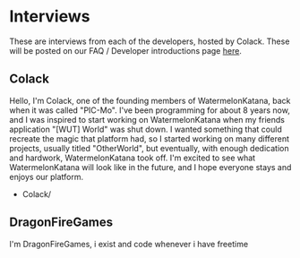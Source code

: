 # Interviews

These are interviews from each of the developers, hosted by Colack.
These will be posted on our FAQ / Developer introductions page [here](https://watermelonkatana.com/faq).

## Colack

Hello, I'm Colack, one of the founding members of WatermelonKatana, back when it was called "PIC-Mo".
I've been programming for about 8 years now, and I was inspired to start working on WatermelonKatana when my friends application "[WUT] World" was shut down.
I wanted something that could recreate the magic that platform had, so I started working on many different projects, usually titled "OtherWorld", but eventually, with enough dedication and hardwork, WatermelonKatana took off.
I'm excited to see what WatermelonKatana will look like in the future, and I hope everyone stays and enjoys our platform.

-   Colack/

## DragonFireGames

I'm DragonFireGames, i exist and code whenever i have freetime
